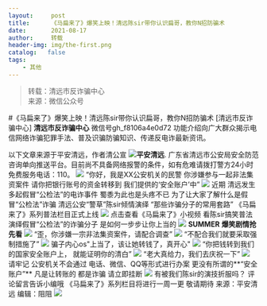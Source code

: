```yaml
---
layout:     post
title:      《马扁来了》爆笑上映！清远陈sir带你认识扁哥，教你N招防骗术
date:       2021-08-17
author:     转载
header-img: img/the-first.png
catalog:   false
tags:
    - 其他
---
```


<blockquote><p>转载：清远市反诈骗中心<br>
来源：微信公众号</p></blockquote>

#《马扁来了》爆笑上映！清远陈sir带你认识扁哥，教你N招防骗术
[清远市反诈骗中心]
**清远市反诈骗中心**
微信号gh_f8106a4e0d72
功能介绍向广大群众揭示电信网络诈骗犯罪手法、普及识骗防骗知识、传递反电诈最新资讯。

以下文章来源于平安清远，作者清公宣
![](http://wx.qlogo.cn/mmhead/Q3auHgzwzM7iaYBqZ2e7Ezic5W7Du8xbsYRlokxafH4ibsXYwJ4xRpRWA/0)**平安清远**.
广东省清远市公安局安全防范咨询单向推送平台。目前尚不具备网络报警的条件，如有危难请拨打警方24小时免费服务电话：110。
![]({{site.baseurl}}/postimg/3CxTSiafadcic5zyXUfbXLUClzlpaoknCpV4bErPg2kuuS97hoJJbNCtFOVZ9X0j5W26HDaregC5kibiaLGl8CPr9A.gif)
“你好，我是XX公安机关的民警
你涉嫌参与一起非法集资案件
请你把银行账号的资金转移到
我们提供的‘安全账户’中”
![]({{site.baseurl}}/postimg/SUycX2yckdLMjhZugs5S1Gaee8BibDEExC1ASxiavjLnByowEkwnNtCeT8J1icibOIqklDf2dX38YqlIooTywAI2JA.jpeg)
近期
清远发生多起假冒“公检法”的电诈事件
蜀黍为此也是头疼不已
为了让大家了解什么是假冒“公检法”诈骗
清远公安“警草”陈sir倾情演绎
“那些诈骗分子的常用套路”
《马扁来了》系列普法栏目正式上线
![]({{site.baseurl}}/postimg/SUycX2yckdLHq4shLLcMVLaQNwcErsO3icMxUedkoz5x9qGjBL5xrZ30CtE99s38nricdBn3IGRKHqFaAA9TQ3oA.jpeg)
点击查看《马扁来了》小视频
看陈sir搞笑普法
演绎假冒“公检法”的诈骗分子
是如何一步步让你上当的
![]({{site.baseurl}}/postimg/SUycX2yckdIojqicwU4dVHGuczRmAWBib37B8ZVDLXqnrdbqmC3du3T8btbBzVgdY2kPwfHaliadg0wzwvj3ofl0g.gif)
**SUMMER**
**爆笑剧情抢先看**
![]({{site.baseurl}}/postimg/SUycX2yckdLMjhZugs5S1Gaee8BibDEExqaXVpQVm2ic8bN1libaicNjtBsqTYr3lloobbEIS46icCERY4Dw0RiaLHow.png)
“歪，你涉嫌一宗非法集资案件，请配合调查”
![]({{site.baseurl}}/postimg/SUycX2yckdLMjhZugs5S1Gaee8BibDEExYPhHaCe1nVADqXpUUqrHWYmzjB4Unafahl78uJ0DW5zJXQlN69UIhw.png)
“不配合我们就要采取强制措施了”
![]({{site.baseurl}}/postimg/SUycX2yckdLMjhZugs5S1Gaee8BibDEEx0RMtG7ibBmjlMAUSREaLT1PrIzJaqBIW1MWSmc585NPO3nibXxwSu3JA.png)
骗子内心os"上当了，该让她转钱了，真开心"
![]({{site.baseurl}}/postimg/SUycX2yckdLMjhZugs5S1Gaee8BibDEExaNRRnPLwMEQvmK0EvZicB8rpHibeJPwibic50LZrJecysLtbMvl86X4PHQ.png)
“你把钱转到我们的国家安全账户上，
就能证明你的清白”
![]({{site.baseurl}}/postimg/SUycX2yckdLMjhZugs5S1Gaee8BibDEExnWXmgGtVOmPtfzq4FicxcViccA4RV2qc0iaAgDGJlicUsYuWtuOs5Ah3wA.png)
“老大真给力，我们去庆祝一下”
![]({{site.baseurl}}/postimg/SUycX2yckdLMjhZugs5S1Gaee8BibDEEx2K7J5XSQlXHWbiauc5bmqMicOfXOfnYpzKv5Ztz9FqgAwMfCSOFkkickg.png)
请牢记
公安机关不会通过
电话、微信、QQ等形式进行办案
更没有所谓的**“安全账户”**
凡是让转账的
都是诈骗
请立即挂断
![]({{site.baseurl}}/postimg/SUycX2yckdLMjhZugs5S1Gaee8BibDEEx7wu2yb1j7CRl5yNbiasUTI1Up5T4my3cGZ4W67077eqia2j53kjQtm7w.png)
有被我们陈sir的演技折服吗？
评论留言告诉小编哦
《马扁来了》系列栏目将进行一周一更
敬请期待
来源：平安清远
编辑：阻阻
![]({{site.baseurl}}/postimg/3CxTSiafadcic5zyXUfbXLUClzlpaoknCpErldQhhamfG7KH1qHGrr3icT9iaAoE1B4noSO7EewO2k8fys5pMuaoog.gif)
